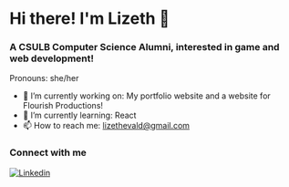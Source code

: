 # Hi there! I'm Lizeth 👋
### A CSULB Computer Science Alumni, interested in game and web development!
Pronouns: she/her
- 🔭 I’m currently working on: My portfolio website and a website for Flourish Productions!
- 🌱 I’m currently learning: React
- 📫 How to reach me: lizethevald@gmail.com
### Connect with me
[![Linkedin](https://i.stack.imgur.com/gVE0j.png)](https://www.linkedin.com/in/lizeth-valdovinos-rodriguez/)
<!--
**Lizeth-V/Lizeth-V** is a ✨ _special_ ✨ repository because its `README.md` (this file) appears on your GitHub profile.

Here are some ideas to get you started:

- 🔭 I’m currently working on ...
- 🌱 I’m currently learning ...
- 👯 I’m looking to collaborate on ...
- 🤔 I’m looking for help with ...
- 💬 Ask me about ...
- 📫 How to reach me: ...
- 😄 Pronouns: she/her
- ⚡ Fun fact: ...
-->
